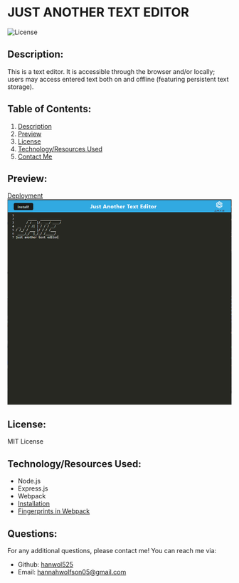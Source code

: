 # JUST ANOTHER TEXT EDITOR
  ![License](https://img.shields.io/static/v1.svg?label=License&message=MIT%20License&color=blue)
## Description:
  <span id="description">This is a text editor. It is accessible through the browser and/or locally; users may access entered text both on and offline (featuring persistent text storage).</span>
  
## Table of Contents:
  <ol>
    <li><a href="#description">Description</a>
    <li><a href="#preview">Preview</a>
    <li><a href="#license">License</a>
    <li><a href="#techused">Technology/Resources Used</a>
    <li><a href="#contact">Contact Me</a>
  </ol>

## <span id="preview">Preview:</span>
  <a href="https://text-editor-hw-019-ab8c4b751f48.herokuapp.com/">Deployment</a>
  <img src="./client/src/images/jatepreview.PNG">

## <span id="license">License:</span>
  MIT License

## <span id="techused">Technology/Resources Used:</span>
  - Node.js
  - Express.js
  - Webpack
  - <a href="https://web.dev/codelab-make-installable/">Installation</a>
  - <a href="https://stackoverflow.com/questions/53942876/how-do-i-fingerprint-images-and-other-static-assets-in-ionic-for-cache-busting">Fingerprints in Webpack</a>
  
## <span id="contact">Questions:</span>
  For any additional questions, please contact me! You can reach me via:
  <ul>
    <li> Github: <a href="https://github.com/hanwol525">hanwol525</a>
    <li> Email: <a href="mailto:hannahwolfson05@gmail.com">hannahwolfson05@gmail.com</a>
  </ul>

